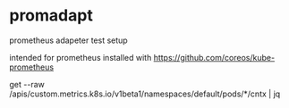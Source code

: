 # promadapt
prometheus adapeter test setup

intended for prometheus installed with https://github.com/coreos/kube-prometheus

get --raw /apis/custom.metrics.k8s.io/v1beta1/namespaces/default/pods/*/cntx | jq
